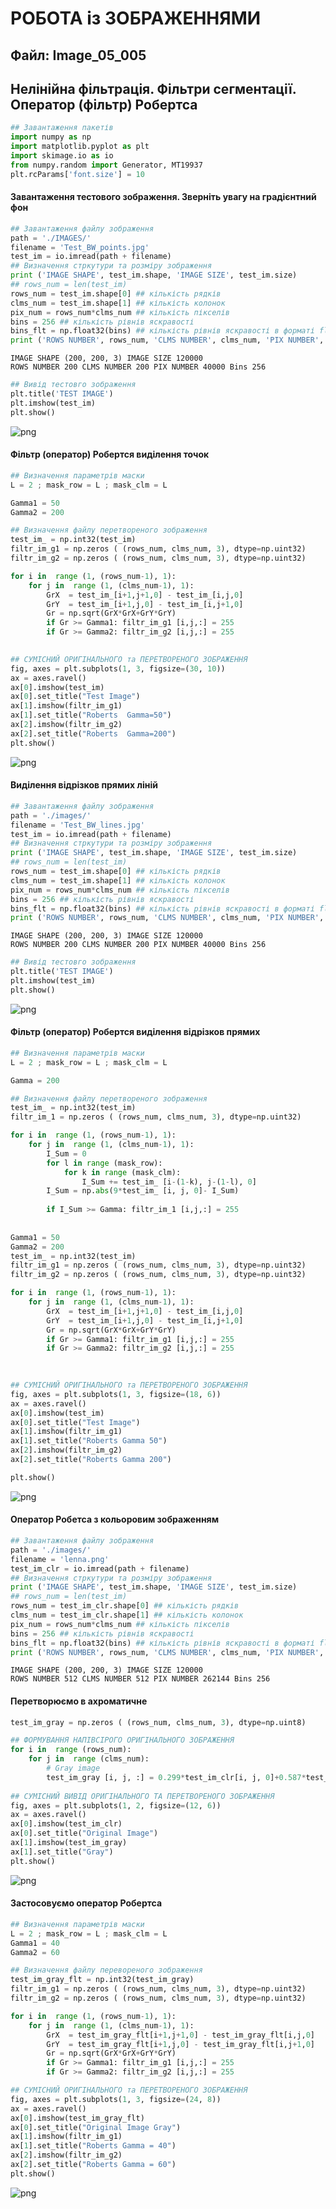 # РОБОТА із ЗОБРАЖЕННЯМИ 
## Файл: Image_05_005
## Нелінійна фільтрація. Фільтри сегментації. Оператор (фільтр) Робертса


```python
## Завантаження пакетів
import numpy as np
import matplotlib.pyplot as plt
import skimage.io as io
from numpy.random import Generator, MT19937
plt.rcParams['font.size'] = 10
```

#### Завантаження тестового зображення. Зверніть увагу на градієнтний фон


```python
## Завантаження файлу зображення
path = './IMAGES/'
filename = 'Test_BW_points.jpg'
test_im = io.imread(path + filename)
## Визначення стркутури та розміру зображення
print ('IMAGE SHAPE', test_im.shape, 'IMAGE SIZE', test_im.size)
## rows_num = len(test_im)
rows_num = test_im.shape[0] ## кількість рядків
clms_num = test_im.shape[1] ## кількість колонок
pix_num = rows_num*clms_num ## кількість пікселів
bins = 256 ## кількість рівнів яскравості
bins_flt = np.float32(bins) ## кількість рівнів яскравості в форматі float
print ('ROWS NUMBER', rows_num, 'CLMS NUMBER', clms_num, 'PIX NUMBER', pix_num, 'Bins',bins)
```

    IMAGE SHAPE (200, 200, 3) IMAGE SIZE 120000
    ROWS NUMBER 200 CLMS NUMBER 200 PIX NUMBER 40000 Bins 256
    


```python
## Вивід тестовго зображення
plt.title('TEST IMAGE')
plt.imshow(test_im)
plt.show()
```


    
![png](output_4_0.png)
    


####  Фільтр (оператор) Робертся виділення точок


```python
## Визначення параметрів маски
L = 2 ; mask_row = L ; mask_clm = L

Gamma1 = 50
Gamma2 = 200

## Визначення файлу перетвореного зображення
test_im_ = np.int32(test_im) 
filtr_im_g1 = np.zeros ( (rows_num, clms_num, 3), dtype=np.uint32)
filtr_im_g2 = np.zeros ( (rows_num, clms_num, 3), dtype=np.uint32)

for i in  range (1, (rows_num-1), 1):
    for j in  range (1, (clms_num-1), 1):
        GrX  = test_im_[i+1,j+1,0] - test_im_[i,j,0]  
        GrY  = test_im_[i+1,j,0] - test_im_[i,j+1,0]  
        Gr = np.sqrt(GrX*GrX+GrY*GrY)
        if Gr >= Gamma1: filtr_im_g1 [i,j,:] = 255
        if Gr >= Gamma2: filtr_im_g2 [i,j,:] = 255
            

## СУМІСНИЙ ОРИГІНАЛЬНОГО та ПЕРЕТВОРЕНОГО ЗОБРАЖЕННЯ
fig, axes = plt.subplots(1, 3, figsize=(30, 10))
ax = axes.ravel()
ax[0].imshow(test_im)
ax[0].set_title("Test Image")
ax[1].imshow(filtr_im_g1)
ax[1].set_title("Roberts  Gamma=50")
ax[2].imshow(filtr_im_g2)
ax[2].set_title("Roberts  Gamma=200")
plt.show()
```


    
![png](output_6_0.png)
    


#### Виділення відрізков прямих ліній


```python
## Завантаження файлу зображення
path = './images/'
filename = 'Test_BW_lines.jpg'
test_im = io.imread(path + filename)
## Визначення стркутури та розміру зображення
print ('IMAGE SHAPE', test_im.shape, 'IMAGE SIZE', test_im.size)
## rows_num = len(test_im)
rows_num = test_im.shape[0] ## кількість рядків
clms_num = test_im.shape[1] ## кількість колонок
pix_num = rows_num*clms_num ## кількість пікселів
bins = 256 ## кількість рівнів яскравості
bins_flt = np.float32(bins) ## кількість рівнів яскравості в форматі float
print ('ROWS NUMBER', rows_num, 'CLMS NUMBER', clms_num, 'PIX NUMBER', pix_num, 'Bins',bins)
```

    IMAGE SHAPE (200, 200, 3) IMAGE SIZE 120000
    ROWS NUMBER 200 CLMS NUMBER 200 PIX NUMBER 40000 Bins 256
    


```python
## Вивід тестовго зображення
plt.title('TEST IMAGE')
plt.imshow(test_im)
plt.show()
```


    
![png](output_9_0.png)
    


####  Фільтр (оператор) Робертся виділення відрізков прямих


```python
## Визначення параметрів маски
L = 2 ; mask_row = L ; mask_clm = L

Gamma = 200

## Визначення файлу перетвореного зображення
test_im_ = np.int32(test_im) 
filtr_im_1 = np.zeros ( (rows_num, clms_num, 3), dtype=np.uint32)

for i in  range (1, (rows_num-1), 1):
    for j in  range (1, (clms_num-1), 1):
        I_Sum = 0
        for l in range (mask_row):
            for k in range (mask_clm):
                I_Sum += test_im_ [i-(1-k), j-(1-l), 0]
        I_Sum = np.abs(9*test_im_ [i, j, 0]- I_Sum)
        
        if I_Sum >= Gamma: filtr_im_1 [i,j,:] = 255
            
            
Gamma1 = 50
Gamma2 = 200
test_im_ = np.int32(test_im) 
filtr_im_g1 = np.zeros ( (rows_num, clms_num, 3), dtype=np.uint32)
filtr_im_g2 = np.zeros ( (rows_num, clms_num, 3), dtype=np.uint32)

for i in  range (1, (rows_num-1), 1):
    for j in  range (1, (clms_num-1), 1):
        GrX  = test_im_[i+1,j+1,0] - test_im_[i,j,0]  
        GrY  = test_im_[i+1,j,0] - test_im_[i,j+1,0]  
        Gr = np.sqrt(GrX*GrX+GrY*GrY)
        if Gr >= Gamma1: filtr_im_g1 [i,j,:] = 255
        if Gr >= Gamma2: filtr_im_g2 [i,j,:] = 255
            
            

## СУМІСНИЙ ОРИГІНАЛЬНОГО та ПЕРЕТВОРЕНОГО ЗОБРАЖЕННЯ
fig, axes = plt.subplots(1, 3, figsize=(18, 6))
ax = axes.ravel()
ax[0].imshow(test_im)
ax[0].set_title("Test Image")
ax[1].imshow(filtr_im_g1)
ax[1].set_title("Roberts Gamma 50")
ax[2].imshow(filtr_im_g2)
ax[2].set_title("Roberts Gamma 200")

plt.show()
```


    
![png](output_11_0.png)
    


#### Оператор Робетса з кольоровим зображенням


```python
## Завантаження файлу зображення
path = './images/'
filename = 'lenna.png'
test_im_clr = io.imread(path + filename)
## Визначення стркутури та розміру зображення
print ('IMAGE SHAPE', test_im.shape, 'IMAGE SIZE', test_im.size)
## rows_num = len(test_im)
rows_num = test_im_clr.shape[0] ## кількість рядків
clms_num = test_im_clr.shape[1] ## кількість колонок
pix_num = rows_num*clms_num ## кількість пікселів
bins = 256 ## кількість рівнів яскравості
bins_flt = np.float32(bins) ## кількість рівнів яскравості в форматі float
print ('ROWS NUMBER', rows_num, 'CLMS NUMBER', clms_num, 'PIX NUMBER', pix_num, 'Bins',bins)
```

    IMAGE SHAPE (200, 200, 3) IMAGE SIZE 120000
    ROWS NUMBER 512 CLMS NUMBER 512 PIX NUMBER 262144 Bins 256
    

#### Перетворюємо в ахроматичне


```python
test_im_gray = np.zeros ( (rows_num, clms_num, 3), dtype=np.uint8)

## ФОРМУВАННЯ НАПІВСІРОГО ОРИГІНАЛЬНОГО ЗОБРАЖЕННЯ
for i in  range (rows_num):
    for j in  range (clms_num):
        # Gray image
        test_im_gray [i, j, :] = 0.299*test_im_clr[i, j, 0]+0.587*test_im_clr[i, j, 1]+0.114*test_im_clr[ i, j, 2]
                
## СУМІСНИЙ ВИВІД ОРИГІНАЛЬНОГО ТА ПЕРЕТВОРЕНОГО ЗОБРАЖЕННЯ
fig, axes = plt.subplots(1, 2, figsize=(12, 6))
ax = axes.ravel()
ax[0].imshow(test_im_clr)
ax[0].set_title("Original Image")
ax[1].imshow(test_im_gray)
ax[1].set_title("Gray")
plt.show()

```


    
![png](output_15_0.png)
    


#### Застосовуємо оператор Робертса


```python
## Визначення параметрів маски
L = 2 ; mask_row = L ; mask_clm = L
Gamma1 = 40
Gamma2 = 60

## Визначення файлу перевореного зображення
test_im_gray_flt = np.int32(test_im_gray) 
filtr_im_g1 = np.zeros ( (rows_num, clms_num, 3), dtype=np.uint32)
filtr_im_g2 = np.zeros ( (rows_num, clms_num, 3), dtype=np.uint32)

for i in  range (1, (rows_num-1), 1):
    for j in  range (1, (clms_num-1), 1):
        GrX  = test_im_gray_flt[i+1,j+1,0] - test_im_gray_flt[i,j,0]  
        GrY  = test_im_gray_flt[i+1,j,0] - test_im_gray_flt[i,j+1,0]  
        Gr = np.sqrt(GrX*GrX+GrY*GrY)
        if Gr >= Gamma1: filtr_im_g1 [i,j,:] = 255
        if Gr >= Gamma2: filtr_im_g2 [i,j,:] = 255

## СУМІСНИЙ ОРИГІНАЛЬНОГО та ПЕРЕТВОРЕНОГО ЗОБРАЖЕННЯ
fig, axes = plt.subplots(1, 3, figsize=(24, 8))
ax = axes.ravel()
ax[0].imshow(test_im_gray_flt)
ax[0].set_title("Original Image Gray")
ax[1].imshow(filtr_im_g1)
ax[1].set_title("Roberts Gamma = 40")
ax[2].imshow(filtr_im_g2)
ax[2].set_title("Roberts Gamma = 60")
plt.show()
```


    
![png](output_17_0.png)
    



```python

```
